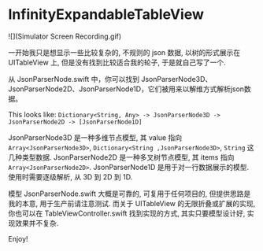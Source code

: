 #  InfinityExpandableTableView

![](Simulator Screen Recording.gif)

一开始我只是想显示一些比较复杂的, 不规则的 json 数据, 以树的形式展示在 UITableView 上, 但是没有找到比较适合我的轮子, 于是就自己写了一个.

从 JsonParserNode.swift 中，你可以找到 JsonParserNode3D、JsonParserNode2D、JsonParserNode1D，它们被用来以解维方式解析json数据。

This looks like:
`Dictionary<String, Any> -> JsonParserNode3D -> JsonParserNode2D -> [JsonParserNode1D]`

JsonParserNode3D 是一种多维节点模型, 其 value 指向 `Array<JsonParserNode3D>`, `Dictionary<String ,JsonParserNode3D>`, `String` 这几种类型数据.
JsonParserNode2D 是一种多叉树节点模型, 其 items 指向 `Array<JsonParserNode2D>`.
JsonParserNode1D 是用于对一行数据展示的模型.
使用时需要逐级解析, 从 3D 到 2D 到 1D.

模型 JsonParserNode.swift 大概是可靠的, 可复用于任何项目的, 但提供思路是我的本意, 用于生产前请注意测试.
而关于 UITableView 的无限折叠或扩展的实现, 你也可以在 TableViewController.swift 找到实现的方式, 其实只要模型设计好, 实现效果并不复杂.

Enjoy!
